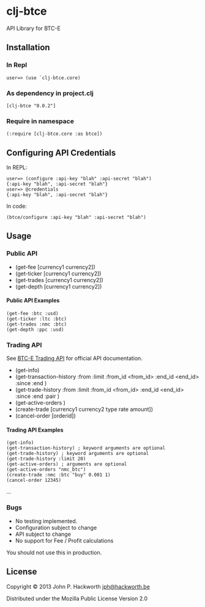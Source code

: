 # clj-btce

API Library for BTC-E

## Installation

### In Repl

    user=> (use `clj-btce.core)

### As dependency in project.clj

    [clj-btce "0.0.2"]

### Require in namespace

    (:require [clj-btce.core :as btce])    

## Configuring API Credentials

In REPL:

    user=> (configure :api-key "blah" :api-secret "blah")
    {:api-key "blah", :api-secret "blah"}
    user=> @credentials
    {:api-key "blah", :api-secret "blah"}

In code:

    (btce/configure :api-key "blah" :api-secret "blah")

## Usage

### Public API

- (get-fee [currency1 currency2])
- (get-ticker [currency1 currency2])
- (get-trades [currency1 currency2])
- (get-depth [currency1 currency2])

#### Public API Examples

    (get-fee :btc :usd)
    (get-ticker :ltc :btc)
    (get-trades :nmc :btc)
    (get-depth :ppc :usd)

### Trading API

See [BTC-E Trading API](https://btc-e.com/api/documentation) for official API documentation.

- (get-info)
- (get-transaction-history :from <from> :limit <count> :from_id <from_id> :end_id <end_id> :since <since> :end <end>)
- (get-trade-history :from <from> :limit <count> :from_id <from_id> :end_id <end_id> :since <since> :end <end> :pair <pair>)
- (get-active-orders <currency pair>)
- (create-trade [currency1 currency2 type rate amount])
- (cancel-order [orderid])

#### Trading API Examples

    (get-info)
    (get-transaction-history) ; keyword arguments are optional
    (get-trade-history) ; keyword arguments are optional
    (get-trade-history :limit 20)
    (get-active-orders) ; arguments are optional
    (get-active-orders "nmc_btc")
    (create-trade :nmc :btc "buy" 0.001 1)
    (cancel-order 12345)



...

### Bugs

- No testing implemented. 
- Configuration subject to change
- API subject to change
- No support for Fee / Profit calculations

You should not use this in production.

## License

Copyright © 2013 John P. Hackworth <jph@hackworth.be>

Distributed under the Mozilla Public License Version 2.0